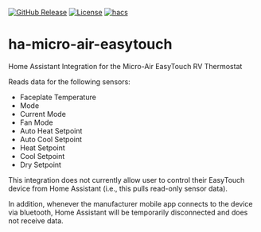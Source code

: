 [![GitHub Release](https://img.shields.io/github/release/k3vmcd/ha-micro-air-easytouch.svg?style=flat-square)](https://github.com/k3vmcd/ha-micro-air-easytouch/releases)
[![License](https://img.shields.io/github/license/k3vmcd/ha-micro-air-easytouch.svg?style=flat-square)](LICENSE)
[![hacs](https://img.shields.io/badge/HACS-default-orange.svg?style=flat-square)](https://hacs.xyz)

# ha-micro-air-easytouch
Home Assistant Integration for the Micro-Air EasyTouch RV Thermostat

Reads data for the following sensors:
- Faceplate Temperature
- Mode
- Current Mode
- Fan Mode
- Auto Heat Setpoint
- Auto Cool Setpoint
- Heat Setpoint
- Cool Setpoint
- Dry Setpoint

This integration does not currently allow user to control their EasyTouch device from Home Assistant (i.e., this pulls read-only sensor data).

In addition, whenever the manufacturer mobile app connects to the device via bluetooth, Home Assistant will be temporarily disconnected and does not receive data.